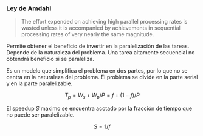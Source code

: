 ### Ley de Amdahl

> The effort expended on achieving high parallel processing rates is wasted unless it is accompanied by achievements in sequential processing rates of very nearly the same magnitude.

Permite obtener el beneficio de invertir en la paralelización de las tareas. Depende de la naturaleza del problema. Una tarea altamente secuencial no obtendrá beneficio si se paraleliza.

Es un modelo que simplifica el problema en dos partes, por lo que no se centra en la naturaleza del problema. El problema se divide en la parte serial y en la parte paralelizable.

$$
T_p = W_s + W_p / P = f + (1 - f) / P
$$

El speedup $S$ maximo se encuentra acotado por la fracción de tiempo que no puede ser paralelizable.

$$
S = 1/f
$$